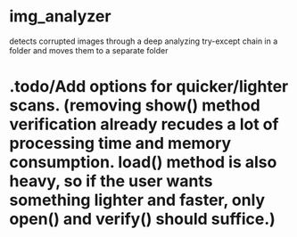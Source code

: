 # img_analyzer
detects corrupted images through a deep analyzing try-except chain in a folder and moves them to a separate folder

# .todo/Add options for quicker/lighter scans. (removing show() method verification already recudes a lot of processing time and memory consumption. load() method is also heavy, so if the user wants something lighter and faster, only open() and verify() should suffice.)